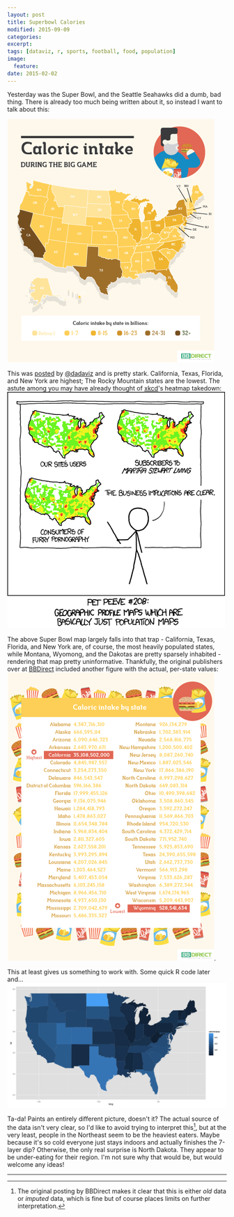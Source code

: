 ```yaml
---
layout: post
title: Superbowl Calories
modified: 2015-09-09
categories: 
excerpt:
tags: [dataviz, r, sports, football, food, population]
image:
  feature:
date: 2015-02-02
---
```

Yesterday was the Super Bowl, and the Seattle Seahawks did a dumb, bad thing.  There is already too much being written about it, so instead I want to talk about this:



![Those are very accurate Superman-themed colors](/images/SuperbowlCaloriesMap.jpg)



This was [posted](http://dadaviz.com/i/3076) by [@dadaviz](https://twitter.com/dadaviz) and is pretty stark.  California, Texas, Florida, and New York are highest; The Rocky Mountain states are the lowest.  The astute among you may have already thought of [xkcd](https://xkcd.com)'s heatmap takedown:
[![There are also a lot of global versions of this map showing traffic to English-language websites which are indistinguishable from maps of the location of internet users who are native English speakers.](/images/heatmap.png)](https://xkcd.com/1138/)

The above Super Bowl map largely falls into that trap - California, Texas, Florida, and New York are, of course, the most heavily populated states, while Montana, Wyomong, and the Dakotas are pretty sparsely inhabited - rendering that map pretty uninformative.  Thankfully, the original publishers over at [BBDirect](http://www.bbdirect.com/blog/superbowl-food-fight) included another figure with the actual, per-state values:
![Per-state values, no superman](/images/SuperbowlCaloriesData.jpg).

This at least gives us something to work with.  Some quick R code later and...
![Tangled up in Blue](/images/updatedsbcals.png)

Ta-da!  Paints an entirely different picture, doesn't it?  The actual source of the data isn't very clear, so I'd like to avoid trying to interpret this[^1], but at the very least, people in the Northeast seem to be the heaviest eaters.  Maybe because it's so cold everyone just stays indoors and actually finishes the 7-layer dip?  Otherwise, the only real surprise is North Dakota.  They appear to be under-eating for their region.  I'm not sure why that would be, but would welcome any ideas!

-------------------------------------------------------------------------------
[^1]: The original posting by BBDirect makes it clear that this is either *old* data or *imputed* data, which is fine but of course places limits on further interpretation.


